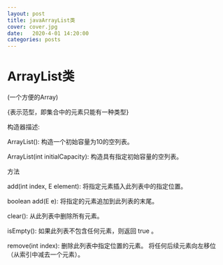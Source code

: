 ```yaml
---
layout: post
title: javaArrayList类
cover: cover.jpg
date:   2020-4-01 14:20:00
categories: posts
---
```

# ArrayList类  

(一个方便的Array)  

{<E>表示范型，即集合中的元素只能有一种类型}     

构造器描述:  

ArrayList(): 构造一个初始容量为10的空列表。

ArrayList<E>(int initialCapacity): 构造具有指定初始容量的空列表。


方法


add(int index, E element): 将指定元素插入此列表中的指定位置。

boolean	add(E e): 将指定的元素追加到此列表的末尾。

clear(): 从此列表中删除所有元素。

isEmpty(): 如果此列表不包含任何元素，则返回 true 。

remove(int index): 删除此列表中指定位置的元素。 将任何后续元素向左移位（从索引中减去一个元素）。

